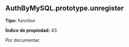 ## AuthByMySQL.prototype.unregister

**Tipo:** function

**Índice de propiedad:** 43

Por documentar.



